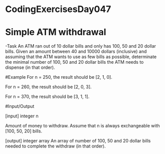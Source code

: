 # CodingExercisesDay047
# Simple ATM withdrawal 

-Task An ATM ran out of 10 dollar bills and only has 100, 50 and 20 dollar bills.
Given an amount between 40 and 10000 dollars (inclusive) and assuming that the ATM wants to use as few bills as possible, determinate the minimal number of 100, 50 and 20 dollar bills the ATM needs to dispense (in that order).

#Example
For n = 250, the result should be [2, 1, 0].

For n = 260, the result should be [2, 0, 3].

For n = 370, the result should be [3, 1, 1].

#Input/Output

[input] integer n

Amount of money to withdraw. Assume that n is always exchangeable with [100, 50, 20] bills.

[output] integer array
An array of number of 100, 50 and 20 dollar bills needed to complete the withdraw (in that order).
